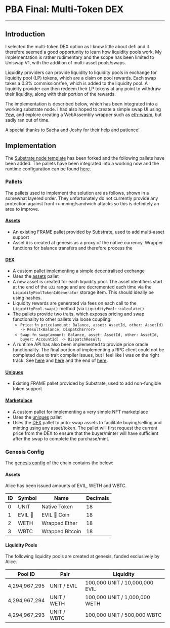 # PBA Final: Multi-Token DEX

---

## Introduction
I selected the multi-token DEX option as I know little about defi and it therefore seemed a good opportunity to
learn how liquidity pools work. My implementation is rather rudimentary and the scope has been limited to
Uniswap V1, with the addition of multi-asset pools/swaps.

Liquidity providers can provide liquidity to liquidity pools in exchange for liquidity pool (LP) tokens, which are a
claim on pool rewards. Each swap takes a 0.3% commission/fee, which is added to the liquidity pool. A liquidity
provider can then redeem their LP tokens at any point to withdraw their liquidity, along with their portion of the
rewards.

The implementation is described below, which has been integrated into a working substrate node. 
I had also hoped to create a simple swap UI using [Yew](https://yew.rs/), and explore creating a WebAssembly wrapper such as
[eth-wasm](https://github.com/evilrobotindustries/eth-wasm), but sadly ran out of time.

A special thanks to Sacha and Joshy for their help and patience!

## Implementation
The [Substrate node template](https://github.com/substrate-developer-hub/substrate-node-template) has been forked 
and the following pallets have been added. The pallets have been integrated into a working now and the 
runtime configuration can be found [here](runtime/src/lib.rs).

### Pallets
The pallets used to implement the solution are as follows, shown in a somewhat layered order. They unfortunately do 
not currently provide any protection against front-runnning/sandwich attacks so this is definitely an area to improve.

#### [Assets](https://github.com/paritytech/substrate/tree/master/frame/assets) 
  - An existing FRAME pallet provided by Substrate, used to add multi-asset support
  - Asset `0` is created at genesis as a proxy of the native currency. Wrapper functions for balance transfers and 
    therefore process the

#### **[DEX](pallets/dex)**
  - A custom pallet implementing a simple decentralised exchange
  - Uses the [assets](https://github.com/paritytech/substrate/tree/master/frame/assets) pallet
  - A new asset is created for each liquidity pool. The asset identifiers start at the end of the `u32` range and
        are decremented each time via the `LiquidityPoolTokenIdGenerator` storage item. This should ideally be using 
    hashes.
  - Liquidity rewards are generated via fees on each call to the `LiquidityPool.swap()` method (via 
    `LiquidityPool::calculate()`.
  - The pallets provide two traits, which exposes pricing and swap functionality to other pallets via loose coupling:
    - `Price`: `fn price(amount: Balance, asset: AssetId, other: AssetId) -> Result<Balance, DispatchError>`
    - `Swap`: `fn swap(amount: Balance, asset: AssetId, other: AssetId, buyer: AccountId) -> DispatchResult;`
  - A runtime API has also been implemented to provide price oracle functionality. The final portion of implementing a 
    RPC client could not be completed due to trait compiler issues, but I feel like I was on the right track. See 
    [here](node/src/rpc.rs) and [here](pallets/dex/rpc) and the end of [here](runtime/src/lib.rs).

#### [Uniques](https://github.com/paritytech/substrate/tree/master/frame/uniques)
  - Existing FRAME pallet provided by Substrate, used to add non-fungible token support

#### **[Marketplace](pallets/marketplace)**
  - A custom pallet for implementing a very simple NFT marketplace
  - Uses the [uniques](https://github.com/paritytech/substrate/tree/master/frame/uniques) pallet
  - Uses the [DEX](pallets/dex) pallet to auto-swap assets to facilitate buying/selling and minting using any 
    asset/token. The pallet will first request the current price from the DEX to ensure that the buyer/minter will 
    have sufficient after the swap to complete the purchase/mint.

### Genesis Config
The [genesis config](node/src/chain_spec.rs) of the chain contains the below:

#### Assets
Alice has been issued amounts of EVIL, WETH and WBTC.

| ID  | Symbol  | Name            | Decimals |
|-----|---------|-----------------|----------|
| 0   | UNIT    | Native Token    | 18       |
| 1   | EVIL 🤖 | EVIL 🤖 Coin    | 18       |
| 2   | WETH    | Wrapped Ether   | 18       |
| 3   | WBTC    | Wrapped Bitcoin | 18       |

#### Liquidity Pools
The following liquidity pools are created at genesis, funded exclusively by Alice.

| Pool ID       | Pair        | Liquidity                      |
|---------------|-------------|--------------------------------|
| 4,294,967,295 | UNIT / EVIL | 100,000 UNIT / 10,000,000 EVIL |
| 4,294,967,294 | UNIT / WETH | 100,000 UNIT / 1,000,000 WETH  |
| 4,294,967,293 | UNIT / WBTC | 100,000 UNIT / 500,000 WBTC    |
